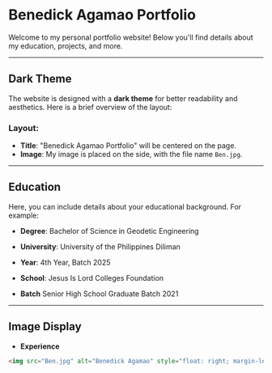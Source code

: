 # Benedick Agamao Portfolio

Welcome to my personal portfolio website! Below you'll find details about my education, projects, and more.

---

## Dark Theme

The website is designed with a **dark theme** for better readability and aesthetics. Here is a brief overview of the layout:

### Layout:
- **Title**: "Benedick Agamao Portfolio" will be centered on the page.
- **Image**: My image is placed on the side, with the file name `Ben.jpg`.

---

## Education

Here, you can include details about your educational background. For example:

- **Degree**: Bachelor of Science in Geodetic Engineering 
- **University**: University of the Philippines Diliman
- **Year**: 4th Year, Batch 2025

- **School**: Jesus Is Lord Colleges Foundation
- **Batch** Senior High School Graduate Batch 2021

---

## Image Display
- **Experience**

```html
<img src="Ben.jpg" alt="Benedick Agamao" style="float: right; margin-left: 20px; width: 200px; height: auto;">
